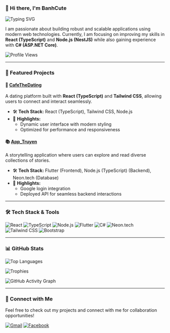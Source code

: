 ### 👋 Hi there, I'm **BanhCute**

![Typing SVG](https://readme-typing-svg.demolab.com?font=Fira+Code&weight=600&size=24&duration=4000&pause=1000&color=F74A7C&width=600&lines=%F0%9F%92%BB+Aspiring+Senior+Fullstack+Developer;%E2%9A%99%EF%B8%8F+Passionate+about+modern+technologies;%F0%9F%9A%80+Building+robust+%26+scalable+apps)

I am passionate about building robust and scalable applications using modern web technologies. Currently, I am focusing on improving my skills in **React (TypeScript)** and **Node.js (NestJS)** while also gaining experience with **C# (ASP.NET Core)**.

![Profile Views](https://komarev.com/ghpvc/?username=BanhCute&color=blue)

---

### 📌 Featured Projects

#### 🧡 [CafeTheDating](https://github.com/sharrlotte/CafeTheDating)
A dating platform built with **React (TypeScript)** and **Tailwind CSS**, allowing users to connect and interact seamlessly.

- 🛠️ **Tech Stack:** React (TypeScript), Tailwind CSS, Node.js
- 🚀 **Highlights:**
   - Dynamic user interface with modern styling
   - Optimized for performance and responsiveness

#### 📚 [App_Truyen](https://github.com/BanhCute/App_Truyen)
A storytelling application where users can explore and read diverse collections of stories.

- 🛠️ **Tech Stack:** Flutter (Frontend), Node.js (TypeScript) (Backend), Neon.tech (Database)
- 🚀 **Highlights:**
   - Google login integration
   - Deployed API for seamless backend interactions

---

### 🛠️ Tech Stack & Tools

![React](https://img.shields.io/badge/React-20232A?style=for-the-badge&logo=react)
![TypeScript](https://img.shields.io/badge/TypeScript-007ACC?style=for-the-badge&logo=typescript)
![Node.js](https://img.shields.io/badge/Node.js-339933?style=for-the-badge&logo=node.js)
![Flutter](https://img.shields.io/badge/Flutter-02569B?style=for-the-badge&logo=flutter)
![C#](https://img.shields.io/badge/C%23-239120?style=for-the-badge&logo=csharp)
![Neon.tech](https://img.shields.io/badge/Neon.tech-000000?style=for-the-badge&logo=postgresql)
![Tailwind CSS](https://img.shields.io/badge/Tailwind_CSS-38B2AC?style=for-the-badge&logo=tailwind-css)
![Bootstrap](https://img.shields.io/badge/Bootstrap-7952B3?style=for-the-badge&logo=bootstrap)

---

### 📊 GitHub Stats  


![Top Languages](https://github-readme-stats.vercel.app/api/top-langs/?username=BanhCute&layout=compact&theme=radical)

![Trophies](https://github-profile-trophy.vercel.app/?username=BanhCute&theme=radical&no-frame=true&no-bg=true&margin-w=15)

![GitHub Activity Graph](https://github-readme-activity-graph.vercel.app/graph?username=BanhCute&theme=react)






---

### 🔗 Connect with Me

Feel free to check out my projects and connect with me for collaboration opportunities!

[![Gmail](https://img.shields.io/badge/Gmail-D14836?style=for-the-badge&logo=gmail&logoColor=white)](mailto:truongnga252003@gmail.com)
[![Facebook](https://img.shields.io/badge/Facebook-1877F2?style=for-the-badge&logo=facebook&logoColor=white)](https://www.facebook.com/banhh.cute)

